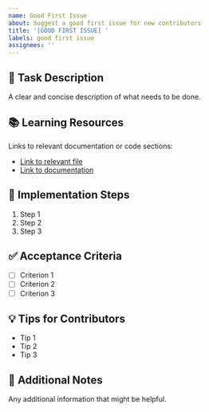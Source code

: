 ```yaml
---
name: Good First Issue
about: Suggest a good first issue for new contributors
title: '[GOOD FIRST ISSUE] '
labels: good first issue
assignees: ''
---
```


## 🎯 Task Description

A clear and concise description of what needs to be done.

## 📚 Learning Resources

Links to relevant documentation or code sections:

- [Link to relevant file](path/to/file)
- [Link to documentation](url)

## 🔧 Implementation Steps

1. Step 1
2. Step 2
3. Step 3

## ✅ Acceptance Criteria

- [ ] Criterion 1
- [ ] Criterion 2
- [ ] Criterion 3

## 💡 Tips for Contributors

- Tip 1
- Tip 2
- Tip 3

## 📝 Additional Notes

Any additional information that might be helpful.

